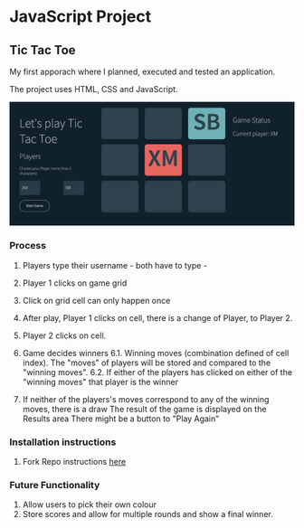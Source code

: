 # JavaScript Project 
## Tic Tac Toe

My first apporach where I planned, executed and tested an application.

The project uses HTML, CSS and JavaScript.

![Tic Tac Toe screenshot](./screenshot.png "Tic Tac Toe Screenshot")

### Process
1. Players type their username - both have to type - 
2. Player 1 clicks on game grid
3. Click on grid cell can only happen once
4. After play, Player 1 clicks on cell, there is a change of Player, to Player 2.
5. Player 2 clicks on cell.
6. Game decides winners
    6.1. Winning moves (combination defined of cell index). The "moves" of players will be stored and compared to the "winning moves".
    6.2. If either of the players has clicked on either of the "winning moves" that player is the winner

7. If neither of the players's moves correspond to any of the winning moves, there is a draw
The result of the game is displayed on the Results area
There might be a button to "Play Again"

### Installation instructions

1. Fork Repo instructions [here](https://docs.github.com/en/get-started/quickstart/fork-a-repo)

### Future Functionality

1. Allow users to pick their own colour
2. Store scores and allow for multiple rounds and show a final winner.